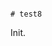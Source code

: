                                                                                           # test8

Init.
